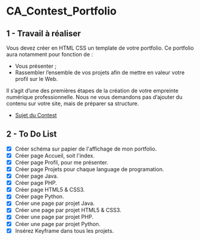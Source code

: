 # CA_Contest_Portfolio

## 1 - Travail à réaliser

Vous devez créer en HTML CSS un template de votre portfolio.
Ce portfolio aura notamment pour fonction de :

- Vous présenter ;
- Rassembler l’ensemble de vos projets afin de mettre en valeur votre profil sur le Web.

Il s’agit d’une des premières étapes de la création de votre empreinte numérique professionnelle.
Nous ne vous demandons pas d’ajouter du contenu sur votre site, mais de préparer sa structure.

- [Sujet du Contest](enoncer.pdf)

## 2 - To Do List 

- [x] Créer schéma sur papier de l'affichage de mon portfolio.
- [x] Créer page Accueil, soit l'index.
- [x] Créer page Profil, pour me présenter.
- [x] Créer page Projets pour chaque language de programation.
- [x] Créer page Java.
- [x] Créer page PHP.
- [x] Créer page HTML5 & CSS3.
- [x] Créer page Python.
- [x] Créer une page par projet Java.
- [x] Créer une page par projet HTML5 & CSS3.
- [x] Créer une page par projet PHP.
- [x] Créer une page par projet Python.
- [x] Insérez Keyframe dans tous les projets.
